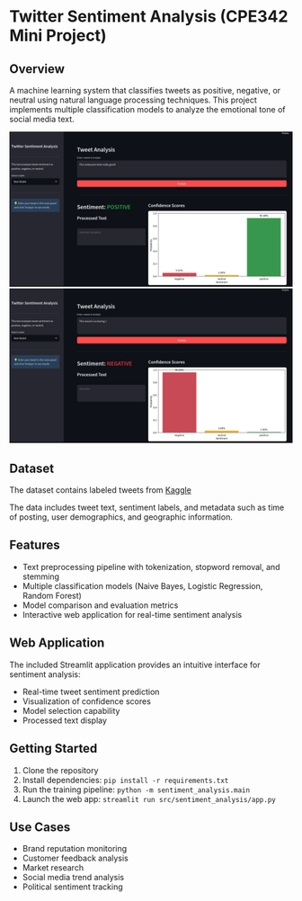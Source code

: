 # Twitter Sentiment Analysis (CPE342 Mini Project)

## Overview
A machine learning system that classifies tweets as positive, negative, or neutral using natural language processing techniques. This project implements multiple classification models to analyze the emotional tone of social media text.

![Application Demo](./assets/application_demo_1.png)
![Application Demo](./assets/application_demo_2.png)

## Dataset
The dataset contains labeled tweets from [Kaggle](https://www.kaggle.com/datasets/abhi8923shriv/sentiment-analysis-dataset) 

The data includes tweet text, sentiment labels, and metadata such as time of posting, user demographics, and geographic information.

## Features
- Text preprocessing pipeline with tokenization, stopword removal, and stemming
- Multiple classification models (Naive Bayes, Logistic Regression, Random Forest)
- Model comparison and evaluation metrics
- Interactive web application for real-time sentiment analysis

## Web Application
The included Streamlit application provides an intuitive interface for sentiment analysis:

- Real-time tweet sentiment prediction
- Visualization of confidence scores
- Model selection capability
- Processed text display

## Getting Started
1. Clone the repository
2. Install dependencies: `pip install -r requirements.txt`
3. Run the training pipeline: `python -m sentiment_analysis.main`
4. Launch the web app: `streamlit run src/sentiment_analysis/app.py`

## Use Cases
- Brand reputation monitoring
- Customer feedback analysis
- Market research
- Social media trend analysis
- Political sentiment tracking
